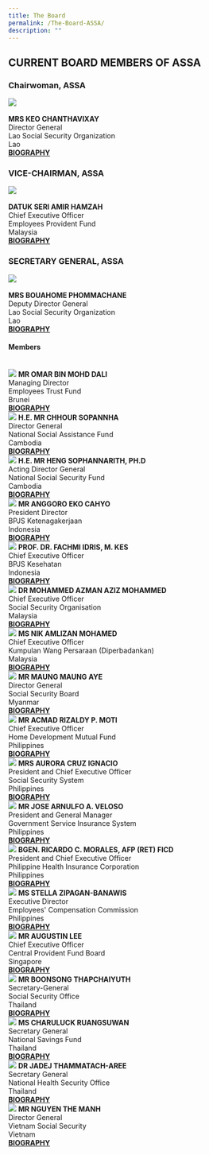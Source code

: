 ```yaml
---
title: The Board
permalink: /The-Board-ASSA/
description: ""
---
```

## CURRENT BOARD MEMBERS OF ASSA

<style>
	.col .is-4 img, .col .is-6 img {
	 width:auto; height:200px; object-fit:cover;
	}
</style>

### Chairwoman, ASSA
<div class="row">
	<div class="col is-4">
		<img src="/images/Board/KEO CHANTHAVIXAY.jpg" /><br>
	</div>
	<div class="col is-8 has-text-centered">
		<br><strong>MRS KEO CHANTHAVIXAY</strong><br>
						Director General <br>
						Lao Social Security Organization <br>
						Lao <br>
		<a href="/files/Biography/Keo Chanthavixay.pdf" target="_blank">
			<strong>BIOGRAPHY</strong>
		</a>
	</div>
</div>

### VICE-CHAIRMAN, ASSA
<div class="row">
	<div class="col is-4">
		<img src="/images/Board/AMIR HAMZAH.jpg" />
	</div>
		<div class="col is-8 has-text-centered">
			<br><strong>DATUK SERI AMIR HAMZAH</strong> <br/>
				Chief Executive Officer <br>
				Employees Provident Fund <br>
				Malaysia<br>
				<a href="/files/Biography/AMIR HAMZAH.pdf" target="_blank">
			<strong>BIOGRAPHY</strong>
		</a>
	</div>
</div>

### SECRETARY GENERAL, ASSA
<div class="row">
	<div class="col is-4">
		<img src="/images/Board/BOUAHOME PHOMMCHANE.jpg" />
	</div>
		<div class="col is-8 has-text-centered">
			<br><strong>MRS BOUAHOME PHOMMACHANE</strong> <br>
				Deputy Director General <br>
				Lao Social Security Organization <br>
				Lao <br>
				<a href="/files/Biography/MRS BOUAHOME PHOMMCHANE.pdf" target="_blank">
			<strong>BIOGRAPHY</strong>
		</a>
	</div>
</div>

#### Members
<br>
<div class="row has-text-centered">
	<div class="col is-6">
		<div class="row">
			<div class="col">
				<img src="/images/Board/MR OMAR BIN MOHD DALI.jpg" />
				<strong>MR OMAR BIN MOHD DALI</strong> <br/>
				Managing Director <br/>
				Employees Trust Fund<br/>
				Brunei<br/>
				<a href="/files/Biography/MR OMAR BIN MOHD DALI.pdf" target="_blank">
					<strong>BIOGRAPHY</strong>
				</a>
			</div>
		</div>
	</div>
<div class="col is-6">
		<div class="row">
			<div class="col">
				<img src="/images/Board/CHHOUR SOPANNHA.jpg" />
				<strong>H.E. MR CHHOUR SOPANNHA</strong> <br/>
				Director General <br/>
				National Social Assistance Fund<br/>
				Cambodia<br/>
				<a href="/files/Biography/CHHOUR SOPANNHA.pdf" target="_blank">
					<strong>BIOGRAPHY</strong>
				</a>
			</div>
		</div>
	</div>
</div>

<div class="row has-text-centered">
	<div class="col is-6">
		<div class="row">
			<div class="col">
				<img src="/images/Board/HENG SOPHANNARITH.jpg" />
				<strong>H.E. MR HENG SOPHANNARITH, PH.D</strong> <br/>
				Acting Director General <br/>
				National Social Security Fund <br/>
				Cambodia<br/>
				<a href="/files/Biography/HENG SOPHANNARITH.pdf" target="_blank">
					<strong>BIOGRAPHY</strong>
				</a>
			</div>
		</div>
	</div>
<div class="col is-6">
		<div class="row">
			<div class="col">
				<img src="/images/Board/ANGGORO%20EKO%20CAHYO.jpg" />
				<strong>MR ANGGORO EKO CAHYO</strong> <br/>
				President Director <br/>
				BPJS Ketenagakerjaan<br/>
				Indonesia <br/>
				<a href="/files/Biography/Anggoro%20Eko%20Cahyo.pdf" target="_blank">
								<strong>BIOGRAPHY</strong>
				</a>
			</div>
		</div>
	</div>
</div>

<div class="row has-text-centered">
	<div class="col is-6">
		<div class="row">
			<div class="col">
			 	<img src="/images/Board/FACHMI IDRIS.jpg" />
				<strong>PROF. DR. FACHMI IDRIS, M. KES</strong> <br/>
				Chief Executive Officer <br/>
				BPJS Kesehatan <br/>
				Indonesia<br/>
				<a href="/files/Biography/FACHMI IDRIS.pdf" target="_blank">
					<strong>BIOGRAPHY</strong>
				</a>
			</div>
		</div>
</div>
<div class="col is-6">
		<div class="row">
			<div class="col">
	<img src="/images/Board/AZMAN AZIZ.jpg" />
				<strong>DR MOHAMMED AZMAN AZIZ MOHAMMED</strong> <br/>
				Chief Executive Officer <br/>
				Social Security Organisation<br/>
				Malaysia <br/>
				<a href="/files/Biography/AZMAN AZIZ.pdf" target="_blank">
					<strong>BIOGRAPHY</strong>
				</a>
			</div>
		</div>
	</div>
</div>

<div class="row has-text-centered">
	<div class="col is-6">
		<div class="row">
			<div class="col">
				<img src="/images/Board/NIK AMLIZAN MOHAMED.jpg" />
				<strong>MS NIK AMLIZAN MOHAMED
				</strong> <br/>
				Chief Executive Officer<br/>
				Kumpulan Wang Persaraan (Diperbadankan) <br/>
				Malaysia
				<br/>
				<a href="/files/Biography/NIK AMLIZAN MOHAMED.pdf" target="_blank">
					<strong>BIOGRAPHY</strong>
				</a>
			</div>
		</div>
	</div>
<div class="col is-6">
		<div class="row">
			<div class="col">
				<img src="/images/Board/MAUNG MAUNG AYE.jpg" />
				<strong>MR MAUNG MAUNG AYE</strong> <br/>
				Director General <br/>
				Social Security Board <br/>
				Myanmar <br/>
				<a href="/files/Biography/MAUNG MAUNG AYE.pdf" target="_blank">
					<strong>BIOGRAPHY</strong>
				</a>
			</div>
		</div>
	</div>
</div>

<div class="row has-text-centered">
	<div class="col is-6">
		<div class="row">
			<div class="col">
					<img src="/images/Board/ACMAD RIZALDY.jpg" />
				<strong>MR ACMAD RIZALDY P. MOTI</strong> <br/>
				Chief Executive Officer <br/>
				Home Development Mutual Fund <br/>
				Philippines <br/>
				<a href="/files/Biography/ACMAD RIZALDY.pdf" target="_blank">
					<strong>BIOGRAPHY</strong>
				</a>
			</div>
		</div>
	</div>
<div class="col is-6">
		<div class="row">
			<div class="col">
				<img src="/images/Board/AURORA CRUZ IGNACIO.jpg" />
				<strong>MRS AURORA CRUZ IGNACIO
				</strong> <br/>
				President and Chief Executive Officer<br/>
				Social Security System<br/>
				Philippines
				<br/>
				<a href="/files/Biography/AURORA CRUZ IGNACIO.pdf" target="_blank">
					<strong>BIOGRAPHY</strong>
				</a>
			</div>
		</div>
	</div>
</div>

<div class="row has-text-centered">
	<div class="col is-6">
		<div class="row">
			<div class="col">
				<img src="/images/Board/Jose Arnulfo A Veloso.jpg" />
				<strong>MR JOSE ARNULFO A. VELOSO</strong> <br/>
				President and General Manager <br/>
				Government Service Insurance System <br/>
				Philippines <br/>
				<a href="/files/Biography/Jose Arnulfo A Veloso.pdf" target="_blank">
					<strong>BIOGRAPHY</strong>
				</a>
			</div>
		</div>
	</div>
<div class="col is-6">
		<div class="row">
			<div class="col">
				<img src="/images/Board/RICARDO C MORALES.jpg" />
				<strong>BGEN. RICARDO C. MORALES, AFP (RET) FICD</strong> <br/>
				President and Chief Executive Officer <br/>
				Philippine Health Insurance Corporation <br/>
				Philippines<br/>
				<a href="/files/Biography/RICARDO C MORALES.pdf" target="_blank">
					<strong>BIOGRAPHY</strong>
				</a>
			</div>
		</div>
	</div>
</div>

<div class="row has-text-centered">
	<div class="col is-6">
		<div class="row">
			<div class="col">
				<img src="/images/Board/STELLA ZIPAGAN-BANAWIS.jpg" />
				<strong>MS STELLA ZIPAGAN-BANAWIS</strong> <br/>
				Executive Director <br/>
				Employees' Compensation Commission <br/>
				Philippines<br/>
				<a href="/files/Biography/STELLA ZIPAGAN-BANAWIS.pdf" target="_blank">
					<strong>BIOGRAPHY</strong>
				</a>
			</div>
		</div>
	</div>
<div class="col is-6">
		<div class="row">
			<div class="col">
				<img src="/images/Board/Augustin Lee.png" />
				<strong>MR AUGUSTIN LEE</strong> <br/>
				Chief Executive Officer <br/>
				Central Provident Fund Board <br/>
				Singapore <br/>
				<a href="/files/Biography/AUGUSTIN LEE.pdf" target="_blank">
					<strong>BIOGRAPHY</strong>
				</a>
			</div>
		</div>
	</div>
</div>

<div class="row has-text-centered">
	<div class="col is-6">
		<div class="row">
			<div class="col">
				<img src="/images/Board/BOONSONG THAPCHAIYUTH.jpg" />
				<strong>MR BOONSONG THAPCHAIYUTH</strong> <br/>
				Secretary-General<br/>
				Social Security Office<br/>
				Thailand<br/>
				<a href="/files/Biography/BOONSONG THAPCHAIYUTH.pdf" target="_blank">
					<strong>BIOGRAPHY</strong>
				</a>
			</div>
		</div>
	</div>
<div class="col is-6">
		<div class="row">
			<div class="col">
				<img src="/images/Board/CHARULUCK RUANGSUWAN.jpg" />
				<strong>MS CHARULUCK RUANGSUWAN</strong> <br/>
				Secretary General <br/>
				National Savings Fund <br/>
				Thailand <br/>
				<a href="/files/Biography/CHARULUCK RUANGSUWAN.pdf" target="_blank">
					<strong>BIOGRAPHY</strong>
				</a>
			</div>
		</div>
	</div>
</div>

<div class="row has-text-centered">
	<div class="col is-6">
		<div class="row">
			<div class="col">
				<img src="/images/Board/JADEJ THAMMATACH-AREE.jpg" />
				<strong>DR JADEJ THAMMATACH-AREE
				</strong> <br/>			
				Secretary General<br/>
				National Health Security Office<br/>
				Thailand<br/>
				<a href="/files/Biography/JADEJ THAMMATACH-AREE.pdf" target="_blank">
					<strong>BIOGRAPHY</strong>
				</a>
			</div>
		</div>
	</div>
<div class="col is-6">
		<div class="row">
			<div class="col">
					<img src="/images/Board/NGUYEN THE MANH.jpg" />
				<strong>MR NGUYEN THE MANH
				</strong> <br/>
				Director General<br/>
				Vietnam Social Security<br/>
				Vietnam
				<br/>
				<a href="/files/Biography/NGUYEN THE MANH.pdf" target="_blank">
					<strong>BIOGRAPHY</strong>
				</a>
			</div>
		</div>
	</div>
</div>